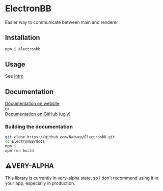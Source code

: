 # ElectronBB

Easier way to communicate between main and renderer

## Installation

```bash
npm i electronbb
```

## Usage

See [Intro](https://nadwey.github.io/ElectronBB/docs/Intro)

## Documentation

[Documentation on website](https://Nadwey.github.io/ElectronBB)  
or  
[Documentation on GitHub (ugly)](https://github.com/Nadwey/ElectronBB/tree/main/docs/docs)  

### Building the documentation

```bash
git clone https://github.com/Nadwey/ElectronBB.git
cd ElectronBB/docs
npm i
npm run build
```

## ⚠️VERY-ALPHA

This library is currently in very-alpha state, so I don't recommend using it in your app, especially in production.
